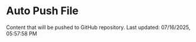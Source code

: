 # Auto Push File

Content that will be pushed to GitHub repository.
Last updated: 07/16/2025, 05:57:58 PM